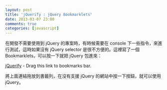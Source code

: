 ```yaml
---
layout: post
title: 'jQuerify : jQuery Bookmarklets'
date: 2013-03-07 23:00
comments: true
categories: [javascript]
---
```


在開發不需要使用到 jQuery 的專案時，有時候需要在 console 下一些指令，來進行測試，這時如果沒有 jQuery selector 是很不方便的。這裡寫了一個 Bookmarklets，可以按一下就把 jQuery 包進來：

<a href="javascript:void((function(){var jq = document.createElement('script');jq.type = 'text/javascript';jq.src = 'http://code.jquery.com/jquery-latest.min.js';document.getElementsByTagName('head')[0].appendChild(jq);})());">jQuerify</a> - Drag this link to bookmarks bar.

將上面連結拖放到書籤列，在沒有支援 jQuery 的網站中按一下按鈕，就可以使用 jQuery。



